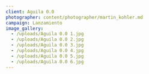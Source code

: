 ```yaml
---
client: Aguila 0.0
photographer: content/photographer/martin_kohler.md
campaign: Lanzamiento
image_gallery:
  - /uploads/Aguila 0.0 1.jpg
  - /uploads/Aguila 0.0 2.jpg
  - /uploads/Aguila 0.0 3.jpg
  - /uploads/Aguila 0.0 4.jpg
  - /uploads/Aguila 0.0 5.jpg
  - /uploads/Aguila 0.0 6.jpg
---
```


